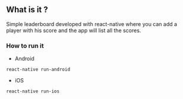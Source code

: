## What is it ?

Simple leaderboard developed with react-native where you can add a player with his score and the app will list all the scores.

### How to run it

- Android

`react-native run-android`

- iOS

`react-native run-ios`
